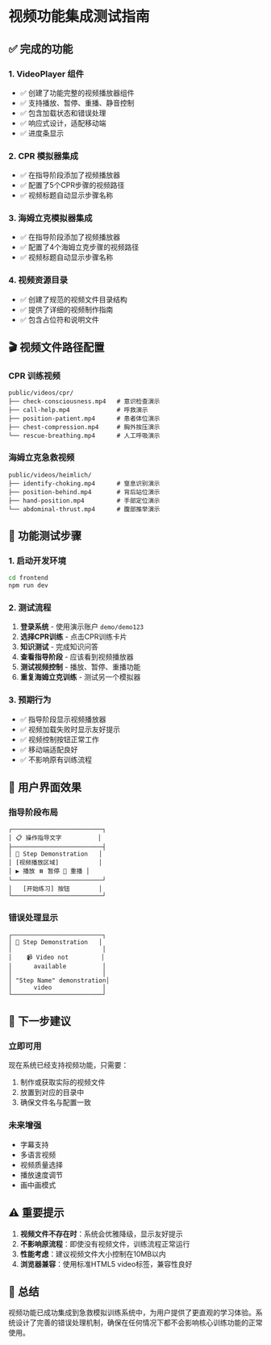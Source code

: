 # 视频功能集成测试指南

## ✅ 完成的功能

### 1. VideoPlayer 组件
- ✅ 创建了功能完整的视频播放器组件
- ✅ 支持播放、暂停、重播、静音控制
- ✅ 包含加载状态和错误处理
- ✅ 响应式设计，适配移动端
- ✅ 进度条显示

### 2. CPR 模拟器集成
- ✅ 在指导阶段添加了视频播放器
- ✅ 配置了5个CPR步骤的视频路径
- ✅ 视频标题自动显示步骤名称

### 3. 海姆立克模拟器集成
- ✅ 在指导阶段添加了视频播放器
- ✅ 配置了4个海姆立克步骤的视频路径
- ✅ 视频标题自动显示步骤名称

### 4. 视频资源目录
- ✅ 创建了规范的视频文件目录结构
- ✅ 提供了详细的视频制作指南
- ✅ 包含占位符和说明文件

## 🎬 视频文件路径配置

### CPR 训练视频
```
public/videos/cpr/
├── check-consciousness.mp4   # 意识检查演示
├── call-help.mp4             # 呼救演示
├── position-patient.mp4      # 患者体位演示
├── chest-compression.mp4     # 胸外按压演示
└── rescue-breathing.mp4      # 人工呼吸演示
```

### 海姆立克急救视频
```
public/videos/heimlich/
├── identify-choking.mp4      # 窒息识别演示
├── position-behind.mp4       # 背后站位演示
├── hand-position.mp4         # 手部定位演示
└── abdominal-thrust.mp4      # 腹部推举演示
```

## 🧪 功能测试步骤

### 1. 启动开发环境
```bash
cd frontend
npm run dev
```

### 2. 测试流程
1. **登录系统** - 使用演示账户 `demo/demo123`
2. **选择CPR训练** - 点击CPR训练卡片
3. **知识测试** - 完成知识问答
4. **查看指导阶段** - 应该看到视频播放器
5. **测试视频控制** - 播放、暂停、重播功能
6. **重复海姆立克训练** - 测试另一个模拟器

### 3. 预期行为
- ✅ 指导阶段显示视频播放器
- ✅ 视频加载失败时显示友好提示
- ✅ 视频控制按钮正常工作
- ✅ 移动端适配良好
- ✅ 不影响原有训练流程

## 📱 用户界面效果

### 指导阶段布局
```
┌─────────────────────────┐
│ 📋 操作指导文字          │
├─────────────────────────┤
│ 🎥 Step Demonstration   │
│ [视频播放区域]           │
│ ▶️ 播放 ⏸️ 暂停 🔄 重播 │
└─────────────────────────┘
│   [开始练习] 按钮        │
└─────────────────────────┘
```

### 错误处理显示
```
┌─────────────────────────┐
│ 🎥 Step Demonstration   │
│                         │
│    📹 Video not         │
│      available          │
│                         │
│ "Step Name" demonstration│
│      video              │
└─────────────────────────┘
```

## 🚀 下一步建议

### 立即可用
现在系统已经支持视频功能，只需要：
1. 制作或获取实际的视频文件
2. 放置到对应的目录中
3. 确保文件名与配置一致

### 未来增强
- 字幕支持
- 多语言视频
- 视频质量选择
- 播放速度调节
- 画中画模式

## ⚠️ 重要提示

1. **视频文件不存在时**：系统会优雅降级，显示友好提示
2. **不影响原流程**：即使没有视频文件，训练流程正常运行
3. **性能考虑**：建议视频文件大小控制在10MB以内
4. **浏览器兼容**：使用标准HTML5 video标签，兼容性良好

## 🎯 总结

视频功能已成功集成到急救模拟训练系统中，为用户提供了更直观的学习体验。系统设计了完善的错误处理机制，确保在任何情况下都不会影响核心训练功能的正常使用。